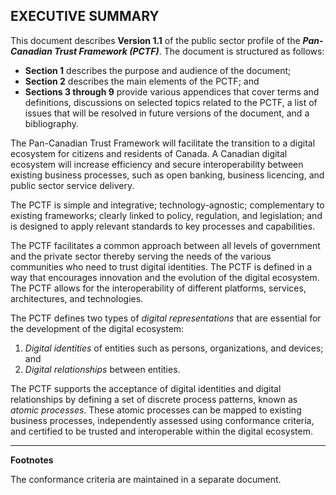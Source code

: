 <a name="sec0"></a>

<div class="breaker"></div>

## EXECUTIVE SUMMARY

This document describes **Version 1.1** of the public sector profile of the **_Pan-Canadian Trust Framework (PCTF)_**. The document is structured as follows:

* **Section 1** describes the purpose and audience of the document;
* **Section 2** describes the main elements of the PCTF; and
* **Sections 3 through 9** provide various appendices that cover terms and definitions, discussions on selected topics related to the PCTF, a list of issues that will be resolved in future versions of the document, and a bibliography.

The Pan-Canadian Trust Framework will facilitate the transition to a digital ecosystem for citizens and residents of Canada. A Canadian digital ecosystem will increase efficiency and secure interoperability between existing business processes, such as open banking, business licencing, and public sector service delivery.

The PCTF is simple and integrative; technology-agnostic; complementary to existing frameworks; clearly linked to policy, regulation, and legislation; and is designed to apply relevant standards to key processes and capabilities.

The PCTF facilitates a common approach between all levels of government and the private sector thereby serving the needs of the various communities who need to trust digital identities. The PCTF is defined in a way that encourages innovation and the evolution of the digital ecosystem. The PCTF allows for the interoperability of different platforms, services, architectures, and technologies.

The PCTF defines two types of *digital representations* that are essential for the development of the digital ecosystem:

1. *Digital identities* of entities such as persons, organizations, and devices; and
2. *Digital relationships* between entities.

The PCTF supports the acceptance of digital identities and digital relationships by defining a set of discrete process patterns, known as *atomic processes*. These atomic processes can be mapped to existing business processes, independently assessed using conformance criteria<sup id="fnr-conformanceCriteria1"><a href="#fn-conformanceCriteria1" class="fnote"></a></sup>, and certified to be trusted and interoperable within the digital ecosystem.

---
**Footnotes**

<a name="fn-conformanceCriteria1" href="#fnr-conformanceCriteria1" class="fn"></a>
The conformance criteria are maintained in a separate document.
